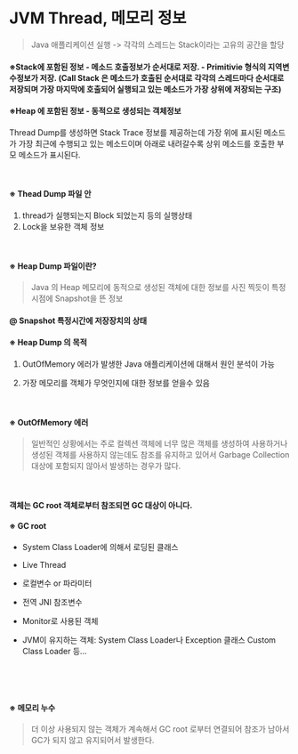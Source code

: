 # JVM Thread, 메모리 정보 
> Java 애플리케이션 실행 -> 각각의 스레드는 Stack이라는 고유의 공간을 할당

#### ※Stack에 포함된 정보 - 메소드 호출정보가 순서대로 저장. - Primitivie 형식의 지역변수정보가 저장. (Call Stack 은 메소드가 호출된 순서대로 각각의 스레드마다 순서대로 저장되며 가장 마지막에 호출되어 실행되고 있는 메소드가 가장 상위에 저장되는 구조)

#### ※Heap 에 포함된 정보 - 동적으로 생성되는 객체정보

Thread Dump를 생성하면 Stack Trace 정보를 제공하는데 가장 위에 표시된 메소드가 가장 최근에 수행되고 있는 메소드이며 아래로 내려갈수록 상위 메소드를 호출한 부모 메소드가 표시된다.

​

#### ※ Thead Dump 파일 안

1.	thread가 실행되는지 Block 되었는지 등의 실행상태
2.	Lock을 보유한 객체 정보

​

#### ※ Heap Dump 파일이란?

> Java 의 Heap 메모리에 동적으로 생성된 객체에 대한 정보를 사진 찍듯이 특정시점에 Snapshot을 뜬 정보

#### @ Snapshot 특정시간에 저장장치의 상태

#### ※ Heap Dump 의 목적

1.	OutOfMemory 에러가 발생한 Java 애플리케이션에 대해서 원인 분석이 가능

2.	가장 메모리를 객체가 무엇인지에 대한 정보를 얻을수 있음

​

#### ※ OutOfMemory 에러

> 일반적인 상황에서는 주로 컬렉션 객체에 너무 많은 객체를 생성하여 사용하거나 생성된 객체를 사용하지 않는데도 참조를 유지하고 있어서 Garbage Collection 대상에 포함되지 않아서 발생하는 경우가 많다.

​

#### 객체는 GC root 객체로부터 참조되면 GC 대상이 아니다.

#### ※ GC root

-	System Class Loader에 의해서 로딩된 클래스

-	Live Thread

-	로컬변수 or 파라미터

-	전역 JNI 참조변수

-	Monitor로 사용된 객체

-	JVM이 유지하는 객체: System Class Loader나 Exception 클래스 Custom Class Loader 등...

​

​

#### ※ 메모리 누수

> 더 이상 사용되지 않는 객체가 계속해서 GC root 로부터 연결되어 참조가 남아서 GC가 되지 않고 유지되어서 발생한다.
